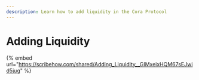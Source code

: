 ```yaml
---
description: Learn how to add liquidity in the Cora Protocol
---
```


# Adding Liquidity

{% embed url="https://scribehow.com/shared/Adding_Liquidity__GIMxeixHQM67sEJwid5jug" %}
